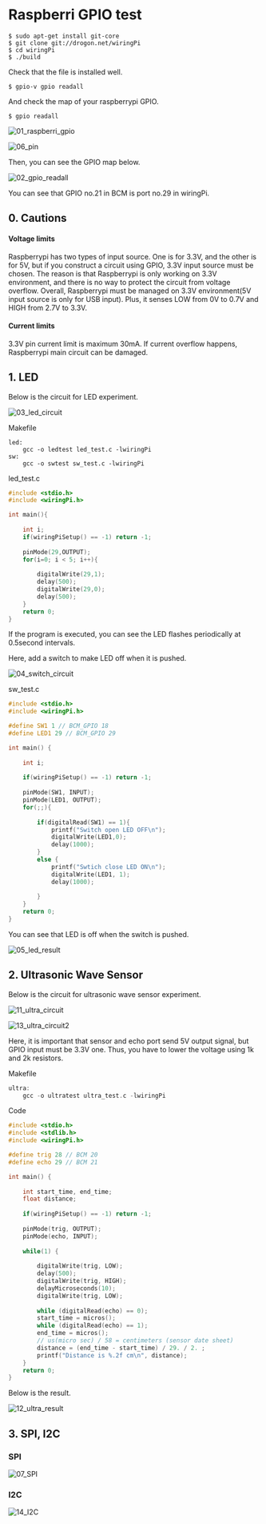 # Raspberri GPIO test

```shell
$ sudo apt-get install git-core
$ git clone git://drogon.net/wiringPi
$ cd wiringPi
$ ./build
```

Check that the file is installed well.

```shell
$ gpio-v gpio readall
```

And check the map of your raspberrypi GPIO.

```shell
$ gpio readall
```

![01_raspberri_gpio](01_Figs/01_raspberri_gpio.png)

![06_pin](01_Figs/06_pin.png)

Then, you can see the GPIO map below.

![02_gpio_readall](01_Figs/02_gpio_readall.png)

You can see that GPIO no.21 in BCM is port no.29 in wiringPi.

## 0. Cautions

#### Voltage limits

Raspberrypi has two types of input source. One is for 3.3V, and the other is for 5V, but if you construct a circuit using GPIO, 3.3V input source must be chosen. The reason is that Raspberrypi is only working on 3.3V environment, and there is no way to protect the circuit from voltage overflow. Overall, Raspberrypi must be managed on 3.3V environment(5V input source is only for USB input). Plus, it senses LOW from 0V to 0.7V and HIGH from 2.7V to 3.3V.

#### Current limits

3.3V pin current limit is maximum 30mA. If current overflow happens, Raspberrypi main circuit can be damaged.



## 1. LED

Below is the circuit for LED experiment.

![03_led_circuit](01_Figs/03_led_circuit.png)

Makefile

```shell
led:
	gcc -o ledtest led_test.c -lwiringPi
sw:
	gcc -o swtest sw_test.c -lwiringPi
```

led_test.c

```c
#include <stdio.h>
#include <wiringPi.h>

int main(){
    
    int i;
    if(wiringPiSetup() == -1) return -1;
    
    pinMode(29,OUTPUT);
    for(i=0; i < 5; i++){
        
        digitalWrite(29,1);
        delay(500);
        digitalWrite(29,0);
        delay(500);
    }
    return 0;
}
```

If the program is executed, you can see the LED flashes periodically at 0.5second intervals.

Here, add a switch to make LED off when it is pushed.

![04_switch_circuit](01_Figs/04_switch_circuit.png)

sw_test.c

```c
#include <stdio.h>
#include <wiringPi.h>

#define SW1 1 // BCM_GPIO 18
#define LED1 29 // BCM_GPIO 29

int main() {
    
    int i;
    
    if(wiringPiSetup() == -1) return -1;
    
    pinMode(SW1, INPUT);
    pinMode(LED1, OUTPUT);
    for(;;){
        
        if(digitalRead(SW1) == 1){
            printf("Switch open LED OFF\n");
            digitalWrite(LED1,0);
            delay(1000);
        }
        else {
            printf("Swtich close LED ON\n");
            digitalWrite(LED1, 1);
            delay(1000);
            
        }        
    }
    return 0;
}
```



You can see that LED is off when the switch is pushed.

![05_led_result](01_Figs/05_led_result.png)



## 2. Ultrasonic Wave Sensor

Below is the circuit for ultrasonic wave sensor experiment.

 ![11_ultra_circuit](01_Figs/11_ultra_circuit.png)

![13_ultra_circuit2](01_Figs/13_ultra_circuit2.png)

Here, it is important that sensor and echo port send 5V output signal, but GPIO input must be 3.3V one. Thus, you have to lower the voltage using 1k and 2k resistors.

Makefile

```c
ultra:
	gcc -o ultratest ultra_test.c -lwiringPi
```

Code

```c
#include <stdio.h>
#include <stdlib.h>
#include <wiringPi.h>

#define trig 28 // BCM 20
#define echo 29 // BCM 21

int main() {
    
    int start_time, end_time;
    float distance;
    
    if(wiringPiSetup() == -1) return -1;
    
    pinMode(trig, OUTPUT);
    pinMode(echo, INPUT);
    
    while(1) {
        
        digitalWrite(trig, LOW);
        delay(500);
        digitalWrite(trig, HIGH);
        delayMicroseconds(10);
        digitalWrite(trig, LOW);
        
        while (digitalRead(echo) == 0);
        start_time = micros();
        while (digitalRead(echo) == 1);
        end_time = micros();
        // us(micro sec) / 58 = centimeters (sensor date sheet)
        distance = (end_time - start_time) / 29. / 2. ;
        printf("Distance is %.2f cm\n", distance);
  	}
    return 0;
}
```

Below is the result.

![12_ultra_result](01_Figs/12_ultra_result.png)



## 3. SPI, I2C

### SPI

![07_SPI](01_Figs/07_SPI.png)

### I2C

![14_I2C](01_Figs/14_I2C.png)

